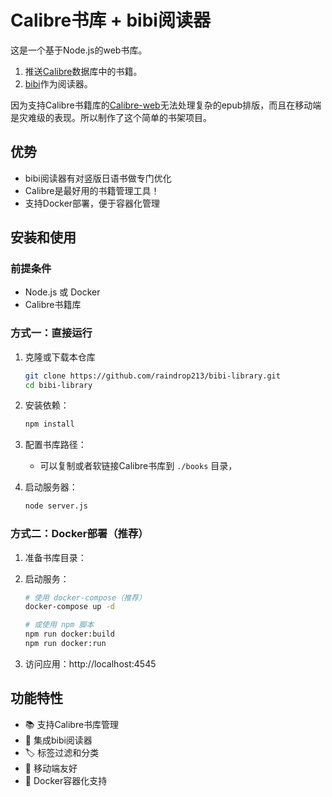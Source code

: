 # Calibre书库 + bibi阅读器

这是一个基于Node.js的web书库。
1. 推送[Calibre](https://github.com/kovidgoyal/calibre)数据库中的书籍。
2. [bibi](https://github.com/satorumurmur/bibi)作为阅读器。

因为支持Calibre书籍库的[Calibre-web](https://github.com/janeczku/calibre-web)无法处理复杂的epub排版，而且在移动端是灾难级的表现。所以制作了这个简单的书架项目。

## 优势
- bibi阅读器有对竖版日语书做专门优化
- Calibre是最好用的书籍管理工具！
- 支持Docker部署，便于容器化管理

## 安装和使用

### 前提条件
- Node.js 或 Docker
- Calibre书籍库

### 方式一：直接运行

1. 克隆或下载本仓库
   ```bash
   git clone https://github.com/raindrop213/bibi-library.git
   cd bibi-library
   ```

2. 安装依赖：
   ```bash
   npm install
   ```

3. 配置书库路径：
   - 可以复制或者软链接Calibre书库到 `./books` 目录，

4. 启动服务器：
   ```bash
   node server.js
   ```

### 方式二：Docker部署（推荐）

1. 准备书库目录：

2. 启动服务：
   ```bash
   # 使用 docker-compose（推荐）
   docker-compose up -d
   
   # 或使用 npm 脚本
   npm run docker:build
   npm run docker:run
   ```

3. 访问应用：http://localhost:4545


## 功能特性

- 📚 支持Calibre书库管理
- 📖 集成bibi阅读器
- 🏷️ 标签过滤和分类
- 📱 移动端友好
- 🐳 Docker容器化支持
